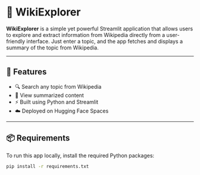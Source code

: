 # 🧠 WikiExplorer

**WikiExplorer** is a simple yet powerful Streamlit application that allows users to explore and extract information from Wikipedia directly from a user-friendly interface. Just enter a topic, and the app fetches and displays a summary of the topic from Wikipedia.

---

## 🚀 Features

- 🔍 Search any topic from Wikipedia
- 📖 View summarized content
- ⚡ Built using Python and Streamlit
- ☁️ Deployed on Hugging Face Spaces

---

## 📦 Requirements

To run this app locally, install the required Python packages:

```bash
pip install -r requirements.txt
